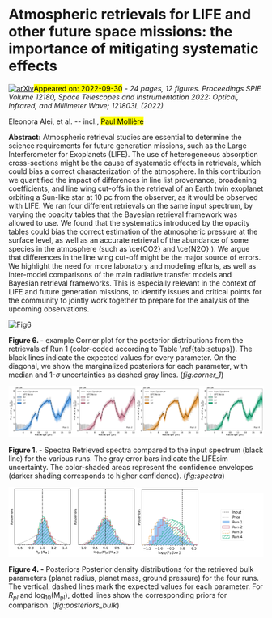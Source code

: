 <div class="macros" style="visibility:hidden;">
$\newcommand{\ensuremath}{}$
$\newcommand{\xspace}{}$
$\newcommand{\object}[1]{\texttt{#1}}$
$\newcommand{\farcs}{{.}''}$
$\newcommand{\farcm}{{.}'}$
$\newcommand{\arcsec}{''}$
$\newcommand{\arcmin}{'}$
$\newcommand{\ion}[2]{#1#2}$
$\newcommand{\textsc}[1]{\textrm{#1}}$
$\newcommand{\hl}[1]{\textrm{#1}}$
$\newcommand$
$\newcommand{\baselinestretch}{1.0}$</div>

<div class="macros" style="visibility:hidden;">
$\newcommand{\ensuremath}{}$
$\newcommand{\xspace}{}$
$\newcommand{\object}[1]{\texttt{#1}}$
$\newcommand{\farcs}{{.}''}$
$\newcommand{\farcm}{{.}'}$
$\newcommand{\arcsec}{''}$
$\newcommand{\arcmin}{'}$
$\newcommand{\ion}[2]{#1#2}$
$\newcommand{\textsc}[1]{\textrm{#1}}$
$\newcommand{\hl}[1]{\textrm{#1}}$
$\newcommand$
$\newcommand{\baselinestretch}{1.0}$</div>



<div id="title">

# Atmospheric retrievals for LIFE and other future space missions: the importance of mitigating systematic effects

</div>
<div id="comments">

[![arXiv](https://img.shields.io/badge/arXiv-2209.15403-b31b1b.svg)](https://arxiv.org/abs/2209.15403)<mark>Appeared on: 2022-09-30</mark> - _24 pages, 12 figures. Proceedings SPIE Volume 12180, Space Telescopes and Instrumentation 2022: Optical, Infrared, and Millimeter Wave; 121803L (2022)_

</div>
<div id="authors">

Eleonora Alei, et al. -- incl., <mark>Paul Mollière</mark>

</div>
<div id="abstract">

**Abstract:** Atmospheric retrieval studies are essential to determine the science requirements for future generation missions, such as the Large Interferometer for Exoplanets (LIFE). The use of heterogeneous absorption cross-sections might be the cause of systematic effects in retrievals, which could bias a correct characterization of the atmosphere.  In this contribution we quantified the impact of differences in line list provenance, broadening coefficients, and line wing cut-offs in the retrieval of an Earth twin exoplanet orbiting a Sun-like star at 10 pc from the observer, as it would be observed with LIFE. We ran four different retrievals on the same input spectrum, by varying the opacity tables that the Bayesian retrieval framework was allowed to use. We found that the systematics introduced by the opacity tables could bias the correct estimation of the atmospheric pressure at the surface level, as well as an accurate retrieval of the abundance of some species in the atmosphere (such as \ce{CO2} and \ce{N2O} ). We argue that differences in the line wing cut-off might be the major source of errors. We highlight the need for more laboratory and modeling efforts, as well as inter-model comparisons of the main radiative transfer models and Bayesian retrieval frameworks. This is especially relevant in the context of LIFE and future generation missions, to identify issues and critical points for the community to jointly work together to prepare for the analysis of the upcoming observations.

</div>

<div id="div_fig1">

<img src="tmp_2209.15403/./images/M1/plot_corner.png" alt="Fig6" width="100%"/>

**Figure 6. -** example Corner plot for the posterior distributions from the retrievals of Run 1 (color-coded according to Table \ref{tab:setups}). The black lines indicate the expected values for every parameter. On the diagonal, we show the marginalized posteriors for each parameter, with median and 1-$\sigma$ uncertainties as dashed gray lines.
 (*fig:corner_1*)

</div>
<div id="div_fig2">

<img src="tmp_2209.15403/./images/M1/plot_spectrum.png" alt="Fig1.1" width="25%"/><img src="tmp_2209.15403/./images/M2/plot_spectrum.png" alt="Fig1.2" width="25%"/><img src="tmp_2209.15403/./images/M3/plot_spectrum.png" alt="Fig1.3" width="25%"/><img src="tmp_2209.15403/./images/M4/plot_spectrum.png" alt="Fig1.4" width="25%"/>

**Figure 1. -** Spectra
Retrieved spectra compared to the input spectrum (black line) for the various runs. The gray error bars indicate the LIFEsim uncertainty. The color-shaded areas represent the confidence envelopes
(darker shading corresponds to higher confidence). (*fig:spectra*)

</div>
<div id="div_fig3">

<img src="tmp_2209.15403/./images/posteriors/R_pl_Posterior.png" alt="Fig4.1" width="25%"/><img src="tmp_2209.15403/./images/posteriors/M_pl_Posterior.png" alt="Fig4.2" width="25%"/><img src="tmp_2209.15403/./images/posteriors/P0_Posterior.png" alt="Fig4.3" width="25%"/><img src="tmp_2209.15403/./images/posteriors/R_pl_posteriors_legend.png" alt="Fig4.4" width="25%"/>

**Figure 4. -** Posteriors
 Posterior density distributions for the retrieved bulk parameters (planet radius, planet mass, ground pressure) for the four runs. The vertical, dashed lines mark the expected values for each parameter. For $R_{pl}$ and $\mathrm{log_{10}(M_{pl})}$, dotted lines show the corresponding priors for comparison. (*fig:posteriors_bulk*)

</div>